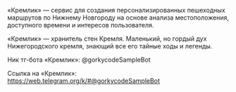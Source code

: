 «Кремлик»  — сервис для создания персонализированных пешеходных маршрутов по Нижнему Новгороду на основе анализа местоположения, доступного времени и интересов пользователя.

«Кремлик» — хранитель стен Кремля. Маленький, но гордый дух Нижегородского кремля, знающий все его тайные ходы и легенды.


Ник тг-бота «Кремлик»: @gorkycodeSampleBot

Ссылка на «Кремлик»: https://web.telegram.org/k/#@gorkycodeSampleBot
